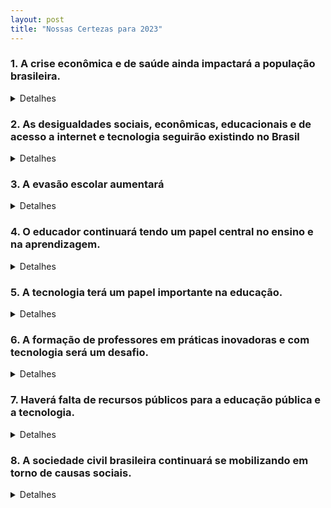 ```yaml
---
layout: post
title: "Nossas Certezas para 2023"
---
```


### 1. A crise econômica e de saúde ainda impactará a população brasileira.

<details>
  <summary>Detalhes</summary>
  
  <ul>
    <li>A crise na qual o Brasil está entrando pelas consequências da pandemia global deverá ser pior do que a crise econômica que o país experimentou a partir de 2014. O desemprego, atualmente em <a href='https://agenciadenoticias.ibge.gov.br/agencia-sala-de-imprensa/2013-agencia-de-noticias/releases/28478-pnad-continua-taxa-de-desocupacao-e-de-13-3-e-taxa-de-subutilizacao-e-de-29-1-no-trimestre-encerrado-em-junho-de-2020'>13,3% segundo a PNAD</a>, do IBGE, deverá chegar a 17,8% da população economicamente ativa, um recorde histórico, segundo o Instituto Brasileiro de Economia da Fundação Getulio Vargas (Ibre/FGV). Pela primeira vez na história, a PNAD do IBGE contou mais brasileiros adultos não trabalhando do que trabalhando.</li>
    <li>Ao mesmo tempo em que enfrenta uma diminuição da renda, o brasileiro também deverá encontrar serviços de saúde com financiamentos menores. Para 2021, o Ministério da Saúde terá um orçamento de R$ 127,6 bilhões, corte corte de 4,8% em relação ao planejado para 2020. Com os custos extras atrelados à pandemia, o orçamento da saúde em 2020 ficou em R$ 174,8 bilhões.</li>
    <li>O cenário se mostra ainda mais preocupante se considerarmos que, durante crises econômicas, os brasileiros tendem a abandonar planos de saúde privados e dependerem do Sistema Único de Saúde. Desde 2014, os planos de saúde privados perderam 3,5 milhões de consumidores. Com o Brasil prestes a voltar a uma grave crise fiscal, espera-se que os investimentos em saúde não acompanhem o aumento na demanda.</li>
  </ul>
  </details>

### 2. As desigualdades sociais, econômicas, educacionais e de acesso a internet e tecnologia seguirão existindo no Brasil

<details>
  <summary>Detalhes</summary>
  
  <ul>
    <li>O desemprego e a diminuição da renda causados pela pandemia deverão atingir muito mais os pobres do que os ricos. Estudo do Instituto Mundial das Nações Unidas para a Pesquisa Econômica do Desenvolvimento (UNU-WIDER) aponta que 14,4 milhões de brasileiros deverão ser jogados na pobreza (viver com menos de US$ 5,50 por dia) como consequência da pandemia. A distribuição do auxílio emergencial de R$ 600 teve um impacto tão grande nesse grupo que a extrema miséria no Brasil (quem vive com menos de US$ 1,90 por dia) caiu para seu menor índice em 40 anos, segundo a FGV. A crise fiscal, porém, significa que o auxílio não poderá ser eterno, o que indica que a extrema pobreza deve aumentar.</li>
<li>Há outros indícios dessa diferença de impacto. Pesquisa da Plano CDE mostra que, entre março e maio, “51% dos brasileiros das classes D e E, com renda per capita de até R$ 500, perderam metade ou mais de suas rendas, em um contingente de 58 milhões de pessoas”, segundo reportagem da Folha. Para as classes A e B, o índice ficou perto de 30%. Além de a renda cair mais fortemente para os mais pobres, o IPEA descobriu que a deflação registrada para todas as classes sociais durante a pandemia foi mais acentuada para os ricos do que para os pobres. Em maio, os dados do Ipea mostraram que, para famílias com renda muito baixa a deflação foi de 0,19%. Para as famílias de renda muito alta, o índice foi de 0,57%.</li>
<li>
Ou seja: os pobres ganham menos e pagam mais durante a pandemia. Não parece haver outro caminho aqui que não o aumento da desigualdade, que impacta todas as áreas da vida do cidadão, como educação e acesso à internet. O Índice de Gini já vinha subindo nos últimos anos como consequência da crise de 2014, segundo cálculo da FGV Social baseado na PNAD Contínua. Dado que os efeitos dessa crise econômica se mostram piores que os da anterior, é seguro esperar que o Índice de Gini continue a aumentar.</li>
  </ul>
  </details>


### 3. A evasão escolar aumentará

<details>
  <summary>Detalhes</summary>
  
  <ul>
    <li>A crise econômica deverá forçar dezenas de milhares de alunos da rede privada para a rede pública, um movimento que já começou. A Secretaria de Educação do Paraná registrou, entre março e maio, mais de 8,6 mil alunos que fizeram a transição. Ao mesmo tempo, espera-se um aumento no trabalho infantil - muitas famílias, com a renda em queda, deverão tirar seus filhos do colégio e colocá-los para trabalhar, segundo a UNICEF. De acordo com pesquisa do Datafolha, dos pais que admitiram que seus filhos poderiam abandonar os estudos, 5% citaram a necessidade de que eles trabalhassem para complementar a renda da família.Em 2016 (dado mais recente), o Brasil tinha mais de 2,4 milhões de crianças trabalhando, sendo que 64,1% eram negras, segundo o IBGE. 
</li>
    <li>Dado o cenário, é muito provável que a evasão escolar reverta a tendência de queda registrada na última década e volte a crescer. No ensino fundamental, a evasão caiu de 5% em 2008 para 2,7% em 2017. No ensino médio, foi de 14,2% em 2008 para 9,1% em 2017.
</li>
    <li>O Brasil paga caro pela evasão. Segundo cálculo feito por Ricardo Paes de Barros, economista-chefe do Instituto Ayrton Senna e cabeça teórica por trás do Bolsa Família, o país perde cerca de R$ 372 mil para cada jovem que abandona a escola. Com os dados pré-pandemia, o custo da evasão escolar é de R$ 214 bilhões por ano, o equivalente a 3% do PIB. Com a pandemia, o valor,  que abarca a queda nas “possibilidades de emprego, renda e retorno para a sociedade das pessoas que não concluem a educação básica”, deverá subir.
</li>
  </ul>
  </details>

### 4. O educador continuará tendo um papel central no ensino e na aprendizagem.

<details>
  <summary>Detalhes</summary>
  
  <ul>
    <li>É brutal irreal/utópico esperar que algoritmos tomem o lugar das aulas presenciais em médio prazo. Nessa digitalização atabalhoada dos ensinos pedagógicos, professores terão alguns papéis fundamentais, como entender como adaptar da melhor forma as lições e os conteúdos, ao mesmo tempo em que aprendem a conduzir e manter engajados alunos em situações diferentes das encontradas no sistema presencial. Professores terão um papel de farol para entender as possibilidades e limitações das ferramentas digitais e raciocinar como é possível explorar tais ferramentas dentro do plano de estudo tradicional.
</li>
    <li>Ainda que já existam sistemas de edtechs que tentam automatizar algumas etapas do processo pedagógico, como, por exemplo, as provas para avaliar o índice de absorção de conteúdo do aluno, a sala de aula continua sendo um ambiente em que o/a professor/a reina absoluto/a, ainda que de maneira virtual. Pelo menos em médio prazo, softwares e algoritmos dentro da sala de aula poderão ajudar o profissional, e não assumir totalmente a tarefa.
</li>
    <li>Há um outro lado muito importante do educador, principalmente em meio à pior pandemia do século: a necessidade de lidar com a dificuldade que alunos podem ter em enfrentar uma pandemia global e suas consequências – uma criança que perdeu um parente para a COVID-19 não tem (por razões óbvias) interesse em aprender como calcular a hipotenusa. Sentimentos de tristeza e dúvida sobre o que estamos passando exigirão também que o professor adote uma postura quase de “terapeuta”, capaz de acolher e ajudar o aluno a processar.
</li>
  </ul>
  </details>

### 5. A tecnologia terá um papel importante na educação.


<details>
  <summary>Detalhes</summary>
  
  <ul>
    <li>Ainda que feita de forma apressada e esteja cheia de lacunas que precisam ser corrigidas, a educação remota durante uma pandemia se mostra uma opção melhor do que nenhuma educação. Segundo pesquisa DataFolha feita a pedido do Itaú Social, Fundação Lemann e Imaginable Futures, 82% dos estudantes das redes municipais e estaduais receberam alguma atividade para fazer em casa durante a pandemia. Em maio, o índice era de 74%. Entre os alunos de escolas estaduais, o número chega a 87%.
</li>
    <li>A tentativa de seguir o ensino durante uma pandemia, ainda sem vacina à vista e com informações básicas sobre o vírus continuando a serem descobertas, só é possível por causa da tecnologia. Essa digitalização deverá deixar um legado no sistema educacional brasileiro, seja nas escolas privadas, seja nas públicas. Há uma aceleração forçada na aplicação de softwares e plataformas digitais no processo pedagógico que, com a descoberta de uma vacina, não deverá se reverter 100%. Experimentos que deram certo deverão ser replicados. Sentiremos as consequências daqui para a frente.
</li>
    <li>É sempre bom repetir: a digitalização da educação periga aumentar ainda mais o gap educacional que existe entre os alunos mais ricos e os mais pobres. Dados do Cetic.br mostram que quase 70 milhões de brasileiros, principalmente das classes D e E e da zona rural, têm acesso precário à internet. Em São Paulo, por exemplo, mesmo com os esforços da secretaria estadual, a plataforma de ensino digital tinha sido acessada por 1,6 milhão de alunos na metade de maio, menos da metade dos 3,5 milhões de crianças e adolescentes matriculados na rede educacional do estado. A própria secretaria previne: o dado se refere a quem fez login, não a quem acompanhou as aulas. O número de alunos que mantém a rotina de estudos deve ser ainda menor. O problema de infraestrutura privada não se restringe à banda larga. Nas periferias, faltam itens ainda mais básicos, como folhas de papel e lápis, como mostrou reportagem do jornal Folha de S.Paulo em 8 de maio.
</li>
<li>Vale dizer outro perigo: a digitalização das aulas poderá ser usada pelo MEC para reaproveitar conteúdos já gravados e diminuir a carga horária de professores ou até mesmo demiti-los, uma forma de dar vazão ao corte no orçamento.</li>
  </ul>
  </details>

### 6. A formação de professores em práticas inovadoras e com tecnologia será um desafio.


<details>
  <summary>Detalhes</summary>
  
  <ul>
    <li>Antes mesmo da pandemia, o problema já era grande: segundo a TIC Educação 2019, elaborada pela NIC.br,  mais de 40% dos professores de escolas urbanas nunca utilizaram internet ou computador em sala de aula ou laboratório de informática para dar aulas. Com a pandemia, os professores foram forçados a se adaptar, nem sempre com o treinamento correto. 
</li>
    <li>Nota-se uma movimentação muito forte das empresas donas das plataformas de ensino remoto em treinamento. É uma política “cada um no seu quadrado”: o Google ensina o Google Classroom, a Microsoft ensina o Microsoft Teams e por aí vai. Os treinamentos são dados conforme a plataforma escolhida, e não existe um direcionamento centralizado do MEC já que também não existe uma estratégia única sobre o método a ser usado. Estados e municípios escolhem as plataformas que lhes parecem melhores. Nessa “visão tecnicista” de ensino, o foco é sempre nas plataformas e com baixa coordenação entre os governos estaduais e municipais.
</li>
    <li>Segundo pesquisa feita pelo Instituto Península com mais de 7,7 mil professores entre abril e maio, 83% deles ainda se sentem despreparados para o ensino virtual. O alto índice é consequência direta de um número ainda maior: antes da pandemia, 88% deles não tinham dado aula virtual. Somadas a falta de experiência, a ausência de uma estratégia centralizada de treinamento e o baixo índice de aproveitamento da internet nas aulas antes da pandemia, nota-se que o desafio de adaptar a didática para a tecnologia será grande.
</li>
  </ul>
  </details>

### 7. Haverá falta de recursos públicos para a educação pública e a tecnologia.


<details>
  <summary>Detalhes</summary>
  
  <ul>
    <li>Desde 2016, a arrecadação federal estava se recuperando do tombo que tomou a partir de 2013, com a crise econômica. Os indícios para o ano fiscal 2020 são muito ruins: em junho, o Governo Federal arrecadou R$ 86,2 bilhões, queda de 29,6% em comparação a junho de 2019, e o menor número dos últimos 16 anos. Tudo indica que a arrecadação em 2020 será ainda menor que a registrada em 2016, que foi o “fundo do poço” da crise desengatilhada a partir de 2013.
</li>
    <li>Essa queda recorde na arrecadação federal deverá ser seguida por cortes no orçamento da maioria dos ministérios, MEC incluído. Comunicado divulgado no começo de agosto afirma que, para 2021, o orçamento da pasta sofrerá um corte de 18,2% nas despesas não obrigatórias. Um quarto do valor estava destinado para universidades e institutos federais.
</li>
    <li>O investimento em ciência e tecnologia tem sofrido cortes semelhantes nos últimos anos. Para 2019, o orçamento do Ministério da Ciência, Tecnologia, Inovações e Comunicações diminuiu 42% e atingiu até iniciativas sobre pandemias emergentes, um ano antes da COVID-19. Mesmo com esse degrau, a pasta só tinha executado 27% do orçamento previsto, segundo monitoramento do IPEA. O cenário já era ruim antes da queda de arrecadação com a pandemia. Não há indícios de que haverá uma reversão completa nessa perspectiva.
</li>
<li>
Os cortes não são gerais. Há ministérios que, no sentido contrário, terão um incremento no orçamento. O Ministério da Defesa, por exemplo, deverá ter orçamento 48% maior, saltando para R$ 108,56 bilhões em 2021. A previsão é que a verba do MEC caia de R$ 103,1 bilhões para R$ 102,9 bilhões, o que significa que, pela primeira vez em 10 anos, a verba para educação será menor que a verba para defesa.

</li>
<li>
Ao mesmo tempo, há um florescimento no número de edtechs no Brasil. O número de startups de tecnologia focadas em educação saltou de 364 em 2018 para 748 pouco mais de um ano depois, segundo contagem da Associação Brasileira de Startups. O forte crescimento já significa maior interesse de fundos de investimentos privados na área. Caso o governo reforme a lei que baliza as licitações, facilitando a contração dos serviços, o interesse deve aumentar.

</li>
  </ul>
  </details>

### 8. A sociedade civil brasileira continuará se mobilizando em torno de causas sociais.


<details>
  <summary>Detalhes</summary>
  
  <ul>
    <li>Com a falta de protagonismo do MEC na definição de uma estratégia educacional para a pandemia, o Brasil está vendo governos estaduais e organizações da sociedade civil ganhando crescente relevância. Estudo do Instituto Península mostra que os principais agentes de transformação da educação durante a pandemia foram as secretarias estaduais de educação, não o MEC, algo possível já que muitas delas se aproximaram da iniciativa privada e de grupos da sociedade civil organizados para pensar e executar estratégias que incluíssem todos os alunos.
</li>
    <li>A resistência que algumas organizações setoriais, como Consed e Undime, apresentam a decisões do MEC e a retaliação federal que se segue vêm dando maior projeção a grupos do tipo. A postura altamente ideológica do MEC significa que, na falta de respostas organizadas da pasta em momentos como a pandemia de COVID-19, os grupos da sociedade civil que propõem alternativas, ainda que não sejam seus papéis, se posicionam frente à sociedade.
</li>
    <li>Nesse ganho de projeção frente à inépcia do MEC, os grupos podem aproveitar o vácuo de representatividade e liderança para trazer maior atenção à educação no Brasil.
</li>
  </ul>
  </details>









